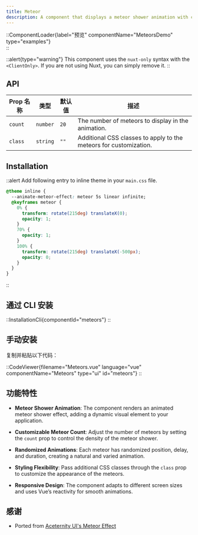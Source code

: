 ```yaml
---
title: Meteor
description: A component that displays a meteor shower animation with customizable meteor count and styling.
---
```


::ComponentLoader{label="预览" componentName="MeteorsDemo" type="examples"}  
::

::alert{type="warning"}
This component uses the `nuxt-only` syntax with the `<ClientOnly>`. If you are not using Nuxt, you can simply remove it.
::

## API

| Prop 名称 | 类型     | 默认值 | 描述                                                              |
| --------- | -------- | ------ | ----------------------------------------------------------------- |
| `count`   | `number` | `20`   | The number of meteors to display in the animation.                |
| `class`   | `string` | `""`   | Additional CSS classes to apply to the meteors for customization. |

## Installation

::alert
Add following entry to inline theme in your `main.css` file.

```css
@theme inline {
  --animate-meteor-effect: meteor 5s linear infinite;
  @keyframes meteor {
    0% {
      transform: rotate(215deg) translateX(0);
      opacity: 1;
    }
    70% {
      opacity: 1;
    }
    100% {
      transform: rotate(215deg) translateX(-500px);
      opacity: 0;
    }
  }
}
```

::

## 通过 CLI 安装

::InstallationCli{componentId="meteors"}
::

## 手动安装

复制并粘贴以下代码：

::CodeViewer{filename="Meteors.vue" language="vue" componentName="Meteors" type="ui" id="meteors"}
::

## 功能特性

- **Meteor Shower Animation**: The component renders an animated meteor shower effect, adding a dynamic visual element to your application.

- **Customizable Meteor Count**: Adjust the number of meteors by setting the `count` prop to control the density of the meteor shower.

- **Randomized Animations**: Each meteor has randomized position, delay, and duration, creating a natural and varied animation.

- **Styling Flexibility**: Pass additional CSS classes through the `class` prop to customize the appearance of the meteors.

- **Responsive Design**: The component adapts to different screen sizes and uses Vue’s reactivity for smooth animations.

## 感谢

- Ported from [Aceternity UI's Meteor Effect](https://ui.aceternity.com/components/meteors)
